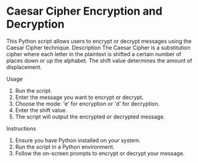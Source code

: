 # Caesar Cipher Encryption and Decryption



This Python script allows users to encrypt or decrypt messages using the Caesar Cipher technique.
Description
The Caesar Cipher is a substitution cipher where each letter in the plaintext is shifted a certain number of places down or up the alphabet. The shift value determines the amount of displacement.


Usage
1.	Run the script.
2.	Enter the message you want to encrypt or decrypt.
3.	Choose the mode: 'e' for encryption or 'd' for decryption.
4.	Enter the shift value.
5.	The script will output the encrypted or decrypted message.


Instructions
1.	Ensure you have Python installed on your system.
2.	Run the script in a Python environment.
3.	Follow the on-screen prompts to encrypt or decrypt your message.

